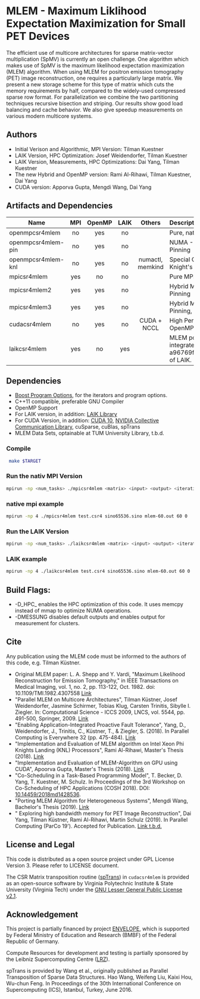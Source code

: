 # MLEM - Maximum Liklihood Expectation Maximization for Small PET Devices

The efficient use of multicore architectures for sparse matrix-vector multiplication (SpMV) is currently an open challenge. One algorithm which makes use of SpMV is the maximum likelihood expectation maximization (MLEM) algorithm. When using MLEM for positron emission tomography (PET) image reconstruction, one requires a particularly large matrix. We present a new storage scheme for this type of matrix which cuts the memory requirements by half, compared to the widely-used compressed sparse row format. For parallelization we combine the two partitioning techniques recursive bisection and striping. Our results show good load balancing and cache behavior. We also give speedup measurements on various modern multicore systems.

## Authors
- Initial Verison and Algorithmic, MPI Version: Tilman Kuestner
- LAIK Version, HPC Optimization: Josef Weidendorfer, Tilman Kuestner
- LAIK Version, Measurements, HPC Optimizations: Dai Yang, Tilman Kuestner
- The new Hybrid and OpenMP version: Rami Al-Rihawi, Tilman Kuestner, Dai Yang
- CUDA version: Apporva Gupta, Mengdi Wang, Dai Yang

## Artifacts and Dependencies
| Name        | MPI           | OpenMP  |  LAIK | Others|Description|
| ------------- |:-------------:|:-----:|:--:|:--:|:--|
| openmpcsr4mlem| no | yes | no | | Pure, native OpenMP Implementation.|
| openmpcsr4mlem-pin| no | yes | no | | NUMA - Optimized OpenMP Version using thread Pinning |
| openmpcsr4mlem-knl | no | yes | no | numactl, memkind | Special Optimized version for Intel© Xeon Phi© Knight's Landing (KNL) Processors |
| mpicsr4mlem     | yes | no | no | | Pure MPI Implementation | 
| mpicsr4mlem2 | yes | yes      |  no | | Hybrid MPI-OpenMP Implementation with Thread Pinning |
| mpicsr4mlem3 | yes | yes      |  no | | Hybrid MPI-OpenMP Implementation with Thread Pinning, HBM Optimization and Cache Blocking |
| cudacsr4mlem | no | yes      |  no | CUDA + NCCL| High Performance CUDA implementation with OpenMP acceleration
| laikcsr4mlem | yes  | no | yes |  | MLEM ported to LAIK to enable application-integrated Fault Tolerance. Tested with commit a96769f193b32ee6196e28a7c554259f9bd749ef of LAIK. |


## Dependencies
- [Boost Program Options](http://boost.org/), for the iterators and program options.
- C++11 compatible, preferable GNU Compiler
- OpenMP Support
- For LAIK version, in addition: [LAIK Library](https://github.com/envelope-project/laik) 
- For CUDA Version, in addition: [CUDA 10](https://developer.nvidia.com/cuda-toolkit), [NVIDIA Collective Communication Library](https://developer.nvidia.com/nccl), cuSparse, cuBlas, spTrans
- MLEM Data Sets, optainable at TUM University Library, t.b.d. 


### Compile
```sh
 make $TARGET
```
### Run the nativ MPI Version
```sh
mpirun -np <num_tasks> ./mpicsr4mlem <matrix> <input> <output> <iterations> <checkpointing>
```
### native mpi example
```sh
mpirun -np 4 ./mpicsr4mlem test.csr4 sino65536.sino mlem-60.out 60 0
```
### Run the LAIK Version
```sh
mpirun -np <num_tasks> ./laikcsr4mlem <matrix> <input> <output> <iterations>
```
### LAIK example
```sh
mpirun -np 4 ./laikcsr4mlem test.csr4 sino65536.sino mlem-60.out 60 0
```

## Build Flags:
- -D\_HPC\_ enables the HPC optimization of this code. It uses memcpy instead of mmap to optimize NUMA operations. 
- -DMESSUNG disables default outputs and enables output for measurement for clusters. 

## Cite
Any publication using the MLEM code must be informed to the authors of this code, e.g. Tilman Küstner.
- Original MLEM paper: L. A. Shepp and Y. Vardi, "Maximum Likelihood Reconstruction for Emission Tomography," in IEEE Transactions on Medical Imaging, vol. 1, no. 2, pp. 113-122, Oct. 1982. doi: 10.1109/TMI.1982.4307558 [Link](http://ieeexplore.ieee.org/stamp/stamp.jsp?tp=&arnumber=4307558&isnumber=4307552)
- "Parallel MLEM on Multicore Architectures", Tilman Küstner, Josef Weidendorfer, Jasmine Schirmer, Tobias Klug, Carsten Trinitis, Sibylle I. Ziegler. In: Computational Science - ICCS 2009, LNCS, vol. 5544, pp. 491-500, Springer, 2009. [Link](http://www.springerlink.com/content/x2226771p5779h34/)
- "Enabling Application-Integrated Proactive Fault Tolerance", Yang, D., Weidendorfer, J., Trinitis, C., Küstner, T., & Ziegler, S. (2018). In  Parallel Computing is Everywhere 32 (pp. 475-484). [Link](https://books.google.de/books?id=ysFVDwAAQBAJ&lpg=PA475&ots=k57wIk8a4x&dq=Dai%20Yang%20laik&lr&pg=PA475#v=onepage&q&f=false)
- "Implementation and Evaluation of MLEM algorithm on Intel Xeon Phi Knights Landing (KNL) Processors", Rami Al-Rihawi, Master's Thesis (2018). [Link](https://mediatum.ub.tum.de/1455603)
- "Implementation and Evaluation of MLEM-Algorithm on GPU using CUDA", Apoorva Gupta, Master's Thesis (2018). [Link](https://mediatum.ub.tum.de/1443203)
- "Co-Scheduling in a Task-Based Programming Model", T. Becker, D. Yang, T. Kuestner, M. Schulz. In Proceedings of the 3rd Workshop on Co-Scheduling of HPC Applications (COSH 2018). DOI: [10.14459/2018md1428536](https://mediatum.ub.tum.de/1428536).
- "Porting MLEM Algorithm for Heterogeneous Systems", Mengdi Wang, Bachelor's Thesis (2019). [Link](https://mediatum.ub.tum.de/1518886)
- " Exploring high bandwidth memory for PET Image Reconstruction", Dai Yang, Tilman Küstner, Rami Al-Rihawi, Martin Schulz (2019). In Parallel Computing (ParCo 19'). Accepted for Publication. [Link t.b.d.]()


## License and Legal
This code is distributed as a open source project under GPL License Version 3. Please refer to LICENSE document.

The CSR Matrix transposition routine ([spTrans](https://github.com/vtsynergy/sptrans)) in `cudacsr4mlem` is provided as an open-source software by Virginia Polytechnic Institute & State University (Virginia Tech) under the [GNU Lesser General Public License v2.1](https://github.com/vtsynergy/sptrans/blob/master/LICENSE).

## Acknowledgement 
This project is partially financed by project [ENVELOPE](http://envelope.itec.kit.edu), which is supported by Federal Ministry of Education and Research (BMBF) of the Federal Republic of Germany. 

Compute Resources for development and testing is partially sponsored by the Leibniz Supercomputing Centre ([LRZ](https://www.lrz.de)).

spTrans is provided by Wang et al., originally published as Parallel Transposition of Sparse Data Structures. Hao Wang, Weifeng Liu, Kaixi Hou, Wu-chun Feng. In Proceedings of the 30th International Conference on Supercomputing (ICS), Istanbul, Turkey, June 2016.
